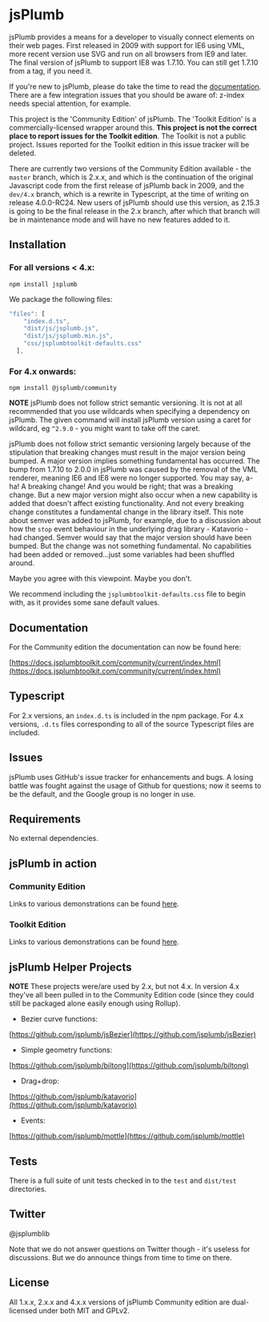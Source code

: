 # jsPlumb

jsPlumb provides a means for a developer to visually connect elements on their web pages. First released in 2009 with support for IE6 using VML, more recent version use SVG and run on all browsers from IE9 and later.  The final version of jsPlumb to support IE8 was 1.7.10. You can still get 1.7.10 from a tag, if you need it. 

If you're new to jsPlumb, please do take the time to read the [documentation](https://docs.jsplumbtoolkit.com/community/current/index.html). 
There are a few integration issues that you should be aware of: z-index needs special attention, for example.

This project is the 'Community Edition' of jsPlumb. The 'Toolkit Edition' is a commercially-licensed wrapper around this. **This project is not the correct place to report issues for the Toolkit edition**. The Toolkit is not a public project. Issues reported for the Toolkit edition in this issue tracker will be deleted.


There are currently two versions of the Community Edition available - the `master` branch, which is 2.x.x, and which is the continuation of the original Javascript code from the first release of jsPlumb back in 2009, and the `dev/4.x` branch, which is a rewrite in Typescript, at the time of writing on release 4.0.0-RC24. New users of jsPlumb should use this version, as 2.15.3 is going to be the final release in the 2.x branch, after which that branch will be in maintenance mode and will have no new features added to it.

## Installation

### For all versions < 4.x:

```
npm install jsplumb
```

We package the following files:

```javascript
"files": [
    "index.d.ts",
    "dist/js/jsplumb.js",
    "dist/js/jsplumb.min.js",
    "css/jsplumbtoolkit-defaults.css"
  ],
```

### For 4.x onwards:

```
npm install @jsplumb/community
```


**NOTE** jsPlumb does not follow strict semantic versioning.  It is not at all recommended that you use wildcards when specifying a dependency on jsPlumb.  The given command will install jsPlumb version using a caret for wildcard, eg `^2.9.0` - you might want to take off the caret.

jsPlumb does not follow strict semantic versioning largely because of the stipulation that breaking changes must result in the major version being bumped. A major version implies something fundamental has occurred. The bump from 1.7.10 to 2.0.0 in jsPlumb was caused by the removal of the VML renderer, meaning IE6 and IE8 were no longer supported. You may say, a-ha! A breaking change! And you would be right; that was a breaking change. But a new major version might also occur when a new capability is added that doesn't affect existing functionality. And not every breaking change constitutes a fundamental change in the library itself. This note about semver was added to jsPlumb, for example, due to a discussion about how the `stop` event behaviour in the underlying drag library - Katavorio - had changed. Semver would say that the major version should have been bumped. But the change was not something fundamental. No capabilities had been added or removed...just some variables had been shuffled around.

Maybe you agree with this viewpoint. Maybe you don't.


We recommend including the `jsplumbtoolkit-defaults.css` file to begin with, as it provides some sane default values.



## Documentation

For the Community edition the documentation can now be found here:

[https://docs.jsplumbtoolkit.com/community/current/index.html](https://docs.jsplumbtoolkit.com/community/current/index.html)


## Typescript
For 2.x versions, an `index.d.ts` is included in the npm package. For 4.x versions, `.d.ts` files corresponding to all of the source Typescript files are included.

## Issues
jsPlumb uses GitHub's issue tracker for enhancements and bugs.  A losing battle was fought against the usage of Github for questions; now it seems to be the default, and the Google group is no longer in use.

## Requirements

No external dependencies.

## jsPlumb in action

### Community Edition

Links to various demonstrations can be found [here](https://community.jsplumbtoolkit.com).

### Toolkit Edition

Links to various demonstrations can be found [here](https://jsplumbtoolkit.com).

## jsPlumb Helper Projects

**NOTE** These projects were/are used by 2.x, but not 4.x. In version 4.x they've all been pulled in to the Community Edition code (since they could still be packaged alone easily enough using Rollup).


- Bezier curve functions:

[https://github.com/jsplumb/jsBezier](https://github.com/jsplumb/jsBezier)

- Simple geometry functions:

[https://github.com/jsplumb/biltong](https://github.com/jsplumb/biltong)

- Drag+drop:

[https://github.com/jsplumb/katavorio](https://github.com/jsplumb/katavorio)

- Events:

[https://github.com/jsplumb/mottle](https://github.com/jsplumb/mottle)


## Tests
There is a full suite of unit tests checked in to the `test` and `dist/test` directories.

## Twitter

@jsplumblib

Note that we do not answer questions on Twitter though - it's useless for discussions. But we do announce things from time to time on there.


## License
All 1.x.x, 2.x.x and 4.x.x versions of jsPlumb Community edition are dual-licensed under both MIT and GPLv2. 
